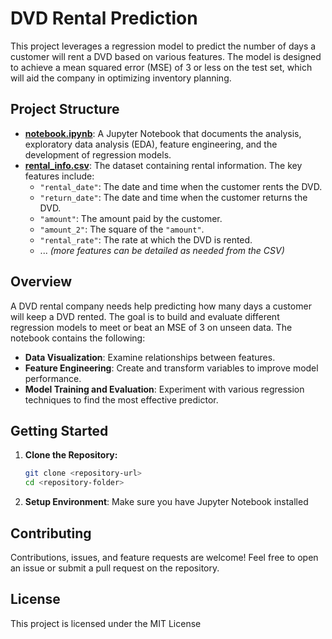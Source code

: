 # DVD Rental Prediction

This project leverages a regression model to predict the number of days a customer will rent a DVD based on various features. The model is designed to achieve a mean squared error (MSE) of 3 or less on the test set, which will aid the company in optimizing inventory planning.

## Project Structure

- **[notebook.ipynb](notebook.ipynb)**: A Jupyter Notebook that documents the analysis, exploratory data analysis (EDA), feature engineering, and the development of regression models.
- **[rental_info.csv](rental_info.csv)**: The dataset containing rental information. The key features include:
  - `"rental_date"`: The date and time when the customer rents the DVD.
  - `"return_date"`: The date and time when the customer returns the DVD.
  - `"amount"`: The amount paid by the customer.
  - `"amount_2"`: The square of the `"amount"`.
  - `"rental_rate"`: The rate at which the DVD is rented.
  - ... *(more features can be detailed as needed from the CSV)*

## Overview

A DVD rental company needs help predicting how many days a customer will keep a DVD rented. The goal is to build and evaluate different regression models to meet or beat an MSE of 3 on unseen data. The notebook contains the following:

- **Data Visualization**: Examine relationships between features.
- **Feature Engineering**: Create and transform variables to improve model performance.
- **Model Training and Evaluation**: Experiment with various regression techniques to find the most effective predictor.

## Getting Started

1. **Clone the Repository:**
   ```sh
   git clone <repository-url>
   cd <repository-folder>
   ```
2. **Setup Environment**: Make sure you have Jupyter Notebook installed

## Contributing
Contributions, issues, and feature requests are welcome! Feel free to open an issue or submit a pull request on the repository.

## License
This project is licensed under the MIT License

